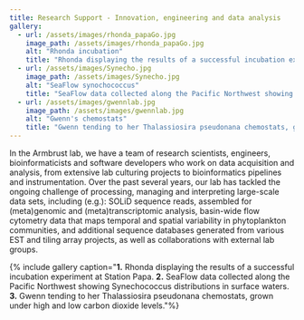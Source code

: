 ```yaml
---
title: Research Support - Innovation, engineering and data analysis
gallery:
  - url: /assets/images/rhonda_papaGo.jpg
    image_path: /assets/images/rhonda_papaGo.jpg
    alt: "Rhonda incubation"
    title: "Rhonda displaying the results of a successful incubation experiment at Station Papa"
  - url: /assets/images/Synecho.jpg
    image_path: /assets/images/Synecho.jpg
    alt: "SeaFlow synochococcus"
    title: "SeaFlow data collected along the Pacific Northwest showing Synechococcus distributions in surface waters"
  - url: /assets/images/gwennlab.jpg
    image_path: /assets/images/gwennlab.jpg
    alt: "Gwenn's chemostats"
    title: "Gwenn tending to her Thalassiosira pseudonana chemostats, grown under high and low carbon dioxide levels"
---
```

In the Armbrust lab, we have a team of research scientists, engineers, bioinformaticists and software developers who work on data acquisition and analysis, from extensive lab culturing projects to bioinformatics pipelines and instrumentation. Over the past several years, our lab has tackled the ongoing challenge of processing, managing and interpreting large-scale data sets, including (e.g.): SOLiD sequence reads, assembled for (meta)genomic and (meta)transcriptomic analysis, basin-wide flow cytometry data that maps temporal and spatial variability in phytoplankton communities, and additional sequence databases generated from various EST and tiling array projects, as well as collaborations with external lab groups.

{% include gallery caption="**1.** Rhonda displaying the results of a successful incubation experiment at Station Papa. **2.** SeaFlow data collected along the Pacific Northwest showing Synechococcus distributions in surface waters. **3.** Gwenn tending to her Thalassiosira pseudonana chemostats, grown under high and low carbon dioxide levels."%}
